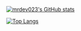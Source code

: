 
[![mrdev023's GitHub stats](https://github-readme-stats.vercel.app/api?username=mrdev023&show_icons=true&count_private=true&theme=github_dark)](https://github.com/anuraghazra/github-readme-stats)

[![Top Langs](https://github-readme-stats.vercel.app/api/top-langs/?username=mrdev023&hide=html&layout=compact&langs_count=10&theme=github_dark)](https://github.com/anuraghazra/github-readme-stats)

